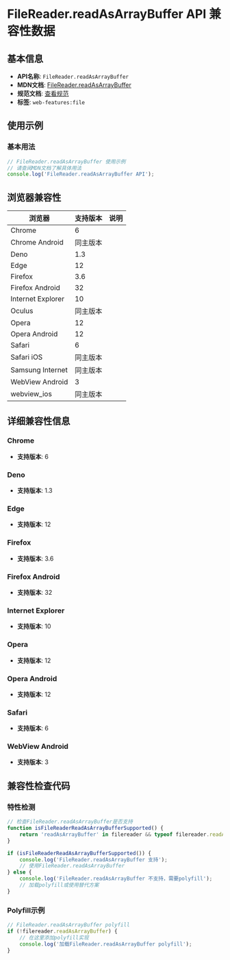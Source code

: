 # FileReader.readAsArrayBuffer API 兼容性数据

## 基本信息

- **API名称**: `FileReader.readAsArrayBuffer`
- **MDN文档**: [FileReader.readAsArrayBuffer](https://developer.mozilla.org/docs/Web/API/FileReader/readAsArrayBuffer)
- **规范文档**: [查看规范](https://w3c.github.io/FileAPI/#readAsArrayBuffer)
- **标签**: `web-features:file`

## 使用示例

### 基本用法

```javascript
// FileReader.readAsArrayBuffer 使用示例
// 请查阅MDN文档了解具体用法
console.log('FileReader.readAsArrayBuffer API');
```

## 浏览器兼容性

| 浏览器 | 支持版本 | 说明 |
|--------|----------|------|
| Chrome | 6 |  |
| Chrome Android | 同主版本 |  |
| Deno | 1.3 |  |
| Edge | 12 |  |
| Firefox | 3.6 |  |
| Firefox Android | 32 |  |
| Internet Explorer | 10 |  |
| Oculus | 同主版本 |  |
| Opera | 12 |  |
| Opera Android | 12 |  |
| Safari | 6 |  |
| Safari iOS | 同主版本 |  |
| Samsung Internet | 同主版本 |  |
| WebView Android | 3 |  |
| webview_ios | 同主版本 |  |

## 详细兼容性信息

### Chrome

- **支持版本**: 6

### Deno

- **支持版本**: 1.3

### Edge

- **支持版本**: 12

### Firefox

- **支持版本**: 3.6

### Firefox Android

- **支持版本**: 32

### Internet Explorer

- **支持版本**: 10

### Opera

- **支持版本**: 12

### Opera Android

- **支持版本**: 12

### Safari

- **支持版本**: 6

### WebView Android

- **支持版本**: 3

## 兼容性检查代码

### 特性检测

```javascript
// 检查FileReader.readAsArrayBuffer是否支持
function isFileReaderReadAsArrayBufferSupported() {
    return 'readAsArrayBuffer' in filereader && typeof filereader.readAsArrayBuffer === 'function';
}

if (isFileReaderReadAsArrayBufferSupported()) {
    console.log('FileReader.readAsArrayBuffer 支持');
    // 使用FileReader.readAsArrayBuffer
} else {
    console.log('FileReader.readAsArrayBuffer 不支持，需要polyfill');
    // 加载polyfill或使用替代方案
}
```

### Polyfill示例

```javascript
// FileReader.readAsArrayBuffer polyfill
if (!filereader.readAsArrayBuffer) {
    // 在这里添加polyfill实现
    console.log('加载FileReader.readAsArrayBuffer polyfill');
}
```

